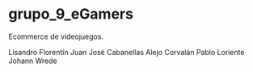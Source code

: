 # grupo_9_eGamers
Ecommerce de videojuegos.

Lisandro Florentín
Juan José Cabanellas
Alejo Corvalán
Pablo Loriente
Johann Wrede

